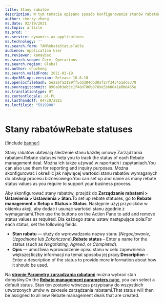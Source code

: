 ```yaml
---
title: Stany rabatów
description: W tym temacie opisano sposób konfigurowania stanów rabatów. Stany rabatów ułatwiają śledzenie stanu każdej umowy. Można ich także używać w raportach i zapytaniach.
author: sherry-zheng
ms.date: 02/19/2021
ms.topic: article
ms.prod: ''
ms.service: dynamics-ax-applications
ms.technology: ''
ms.search.form: TAMRebateStatusTable
audience: Application User
ms.reviewer: kamaybac
ms.search.scope: Core, Operations
ms.search.region: Global
ms.author: chuzheng
ms.search.validFrom: 2021-02-19
ms.dyn365.ops.version: Release 10.0.18
ms.openlocfilehash: 5e226fa2189ff5ddd04dbd0af27f343451dc6379
ms.sourcegitcommit: 890a0b3eb3c1f48d786b0789e5bb8641e0b8455e
ms.translationtype: HT
ms.contentlocale: pl-PL
ms.lasthandoff: 04/20/2021
ms.locfileid: "5919900"
---
```

# <a name="rebate-statuses"></a><span data-ttu-id="e2412-105">Stany rabatów</span><span class="sxs-lookup"><span data-stu-id="e2412-105">Rebate statuses</span></span>

[!include [banner](../includes/banner.md)]

<span data-ttu-id="e2412-106">Stany rabatów ułatwiają śledzenie stanu każdej umowy Zarządzania rabatami.</span><span class="sxs-lookup"><span data-stu-id="e2412-106">Rebate statuses help you to track the status of each Rebate management deal.</span></span> <span data-ttu-id="e2412-107">Można ich także używać w raportach i zapytaniach.</span><span class="sxs-lookup"><span data-stu-id="e2412-107">You can also use them for reporting and inquiry purposes.</span></span> <span data-ttu-id="e2412-108">Można skonfigurować i określić jak najwięcej wartości stanu rabatów wymaganych do obsługi procesu biznesowego.</span><span class="sxs-lookup"><span data-stu-id="e2412-108">You can set up and name as many rebate status values as you require to support your business process.</span></span> 

<span data-ttu-id="e2412-109">Aby skonfigurować stany rabatów, przejdź do **Zarządzanie rabatami \> Ustawienia \> Ustawienia \> Stan**.</span><span class="sxs-lookup"><span data-stu-id="e2412-109">To set up rebate statuses, go to **Rebate management \> Setup \> Status \> Status**.</span></span> <span data-ttu-id="e2412-110">Następnie użyj przycisków w okienku akcji, aby dodać i usunąć wartości stanu zgodnie z wymaganiami.</span><span class="sxs-lookup"><span data-stu-id="e2412-110">Then use the buttons on the Action Pane to add and remove status values as required.</span></span> <span data-ttu-id="e2412-111">Dla każdego stanu ustaw następujące pola:</span><span class="sxs-lookup"><span data-stu-id="e2412-111">For each status, set the following fields:</span></span>

- <span data-ttu-id="e2412-112">**Stan rabatu** — służy do wprowadzania nazwy stanu (*Negocjowanie*, *Uzgodnione* lub *Zakończone*).</span><span class="sxs-lookup"><span data-stu-id="e2412-112">**Rebate status** – Enter a name for the status (such as *Negotiating*, *Agreed*, or *Completed*).</span></span>
- <span data-ttu-id="e2412-113">**Opis** — umożliwia wprowadzenie opisu stanu w celu zapewnienia większej liczby informacji na temat sposobu jej pracy.</span><span class="sxs-lookup"><span data-stu-id="e2412-113">**Description** – Enter a description of the status to provide more information about how it should be used.</span></span>

<span data-ttu-id="e2412-114">Na [**stronie Parametry zarządzania rabatami**](rebate-management-parameters.md) można wybrać stan domyślny.</span><span class="sxs-lookup"><span data-stu-id="e2412-114">On the [**Rebate management parameters** page](rebate-management-parameters.md), you can select a default status.</span></span> <span data-ttu-id="e2412-115">Stan ten zostanie wówczas przypisany do wszystkich utworzonych umów w zakresie zarządzania rabatami.</span><span class="sxs-lookup"><span data-stu-id="e2412-115">That status will then be assigned to all new Rebate management deals that are created.</span></span>
